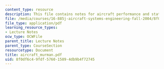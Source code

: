 ```yaml
---
content_type: resource
description: This file contains notes for aircraft performance and static stability.
file: /media/courses/16-885j-aircraft-systems-engineering-fall-2004/8f0df6c49fdf576015894db9b4f72745_aircraft_murman.pdf
file_type: application/pdf
learning_resource_types:
- Lecture Notes
ocw_type: OCWFile
parent_title: Lecture Notes
parent_type: CourseSection
resourcetype: Document
title: aircraft_murman.pdf
uid: 8f0df6c4-9fdf-5760-1589-4db9b4f72745
---
```

